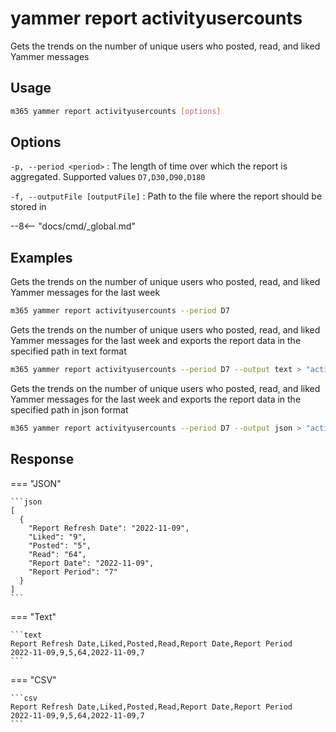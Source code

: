 # yammer report activityusercounts

Gets the trends on the number of unique users who posted, read, and liked Yammer messages

## Usage

```sh
m365 yammer report activityusercounts [options]
```

## Options

`-p, --period <period>`
: The length of time over which the report is aggregated. Supported values `D7,D30,D90,D180`

`-f, --outputFile [outputFile]`
: Path to the file where the report should be stored in

--8<-- "docs/cmd/_global.md"

## Examples

Gets the trends on the number of unique users who posted, read, and liked Yammer messages for the last week

```sh
m365 yammer report activityusercounts --period D7
```

Gets the trends on the number of unique users who posted, read, and liked Yammer messages for the last week and exports the report data in the specified path in text format

```sh
m365 yammer report activityusercounts --period D7 --output text > "activityusercounts.txt"
```

Gets the trends on the number of unique users who posted, read, and liked Yammer messages for the last week and exports the report data in the specified path in json format

```sh
m365 yammer report activityusercounts --period D7 --output json > "activityusercounts.json"
```

## Response

=== "JSON"

    ```json
    [
      {
        "Report Refresh Date": "2022-11-09",
        "Liked": "9",
        "Posted": "5",
        "Read": "64",
        "Report Date": "2022-11-09",
        "Report Period": "7"
      }
    ]
    ```

=== "Text"

    ```text
    Report Refresh Date,Liked,Posted,Read,Report Date,Report Period
    2022-11-09,9,5,64,2022-11-09,7
    ```

=== "CSV"

    ```csv
    Report Refresh Date,Liked,Posted,Read,Report Date,Report Period
    2022-11-09,9,5,64,2022-11-09,7
    ```
